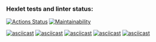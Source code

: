 ### Hexlet tests and linter status:
[![Actions Status](https://github.com/SafinMR/java-project-61/workflows/hexlet-check/badge.svg)](https://github.com/SafinMR/java-project-61/actions)
[![Maintainability](https://api.codeclimate.com/v1/badges/8ae75bfa68935bf330f1/maintainability)](https://codeclimate.com/github/SafinMR/java-project-61/maintainability)

[![asciicast](https://asciinema.org/a/v6a0Q9Rg6FuzQ1rTksVp1UlIP.svg)](https://asciinema.org/a/v6a0Q9Rg6FuzQ1rTksVp1UlIP)
[![asciicast](https://asciinema.org/a/f1Nb8JUaGNiFq8wqTqnPBOtEF.svg)](https://asciinema.org/a/f1Nb8JUaGNiFq8wqTqnPBOtEF)
[![asciicast](https://asciinema.org/a/zwcDJ0FjEU3aPFZ3WvWpAqMrO.svg)](https://asciinema.org/a/zwcDJ0FjEU3aPFZ3WvWpAqMrO)
[![asciicast](https://asciinema.org/a/o84MW0l7SFTCl1H38JRlrEwsX.svg)](https://asciinema.org/a/o84MW0l7SFTCl1H38JRlrEwsX)
[![asciicast](https://asciinema.org/a/ItNvCyP9fzVNkkoyIa62uM9xv.svg)](https://asciinema.org/a/ItNvCyP9fzVNkkoyIa62uM9xv)
